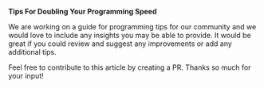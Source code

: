 **Tips For Doubling Your Programming Speed**

We are working on a guide for programming tips for our community and we would love to include any insights you may be able to provide. It would be great if you could review and suggest any improvements or add any additional tips.

Feel free to contribute to this article by creating a PR. Thanks so much for your input!

